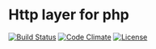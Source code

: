 # Http layer for php

[![Build Status](https://travis-ci.org/weew/php-http.svg?branch=master)](https://travis-ci.org/weew/php-http)
[![Code Climate](https://codeclimate.com/github/weew/php-http/badges/gpa.svg)](https://codeclimate.com/github/weew/php-http)
[![License](https://poser.pugx.org/weew/php-http/license)](https://packagist.org/packages/weew/php-http)
